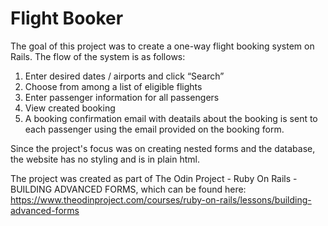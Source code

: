# Flight Booker
The goal of this project was to create a one-way flight booking system on Rails. The flow of the system is as follows:

1. Enter desired dates / airports and click “Search”
2. Choose from among a list of eligible flights
3. Enter passenger information for all passengers
4. View created booking
5. A booking confirmation email with deatails about the booking is sent to each passenger using the email provided on the booking form.

Since the project's focus was on creating nested forms and the database, the website has no styling and is in plain html.

The project was created as part of The Odin Project - Ruby On Rails - BUILDING ADVANCED FORMS, which can be found here: https://www.theodinproject.com/courses/ruby-on-rails/lessons/building-advanced-forms
